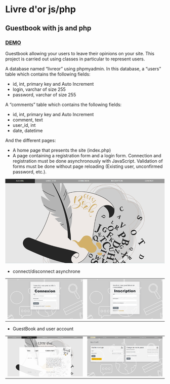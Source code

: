 # Livre d'or js/php
## Guestbook with js and php

### <a href="https://nadia-hazem.students-laplateforme.io/livre-or-js/index.php" target="_blank">DEMO</a>


Guestbook allowing your users to leave their opinions on your site. This project is carried out using classes in particular to represent users.

A database named “livreor” using phpmyadmin. In this database, a “users” table which contains the following fields:
- id, int, primary key and Auto Increment
- login, varchar of size 255
- password, varchar of size 255

A “comments” table which contains the following fields:
- id, int, primary key and Auto Increment
- comment, text
- user_id, int
- date, datetime

And the different pages:

- A home page that presents the site (index.php)
- A page containing a registration form and a login form. Connection and registration must be done asynchronously with JavaScript.
Validation of forms must be done without page reloading (Existing user, unconfirmed password, etc.).

<p align="center">
  <img src="https://github.com/nadia-hazem/livre-or-js/blob/ad5ced5c7d42ee4dd0b2742229eecff7081d3735/screenshot.png">
</p>

- connect/disconnect asynchrone
<table>
  <tr>
    <td>
      <img src="https://github.com/nadia-hazem/livre-or-js/blob/ed41075c12b9375c65a13d069e1986afd64e028e/assets/img/readme2.png">
    </td>
    <td>
      <img src="https://github.com/nadia-hazem/livre-or-js/blob/ed41075c12b9375c65a13d069e1986afd64e028e/assets/img/readme3.png">
    </td>
  </tr>
</table>

- GuestBook and user account
<table>
  <tr>
    <td>
      <img src="https://github.com/nadia-hazem/livre-or-js/blob/ed41075c12b9375c65a13d069e1986afd64e028e/assets/img/readme4.png">
    </td>
    <td>
      <img src="https://github.com/nadia-hazem/livre-or-js/blob/ed41075c12b9375c65a13d069e1986afd64e028e/assets/img/readme5.png">
    </td>
  </tr>
</table>
